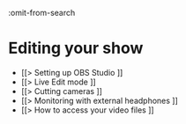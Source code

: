 :omit-from-search

# Editing your show

* [[> Setting up OBS Studio ]]
* [[> Live Edit mode ]]
* [[> Cutting cameras ]]
* [[> Monitoring with external headphones ]]
* [[> How to access your video files ]]
